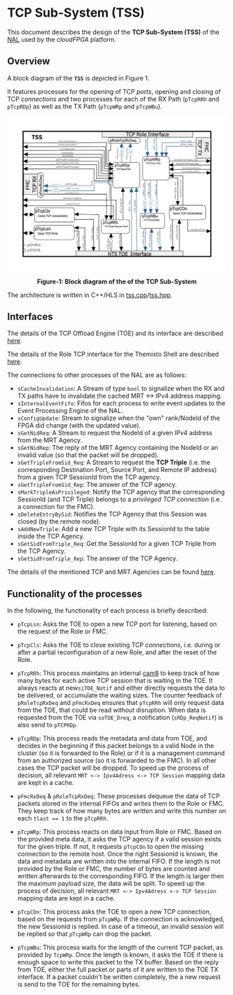 TCP Sub-System (TSS)
======================

This document describes the design of the **TCP Sub-System (TSS)** of the [NAL](https://github.com/cloudFPGA/cFDK/blob/main/DOC/NAL/./NAL.md) used by the *cloudFPGA* platform.

## Overview

A block diagram of the **`TSS`** is depicted in Figure 1. 

It features processes for the opening of TCP *ports*, opening and closing of TCP *connections* and two processes for each of the RX Path (`pTcpRRh` and `pTcpRDp`) as well as the TX Path (`pTcpWRp` and `pTcpWBu`).

![Block Diagram of the NAL](https://github.com/cloudFPGA/cFDK/blob/main/DOC/NAL/./images/Fig-TSS-Structure.png?raw=true#center)

<p align="center"><b>Figure-1: Block diagram of the of the TCP Sub-System</b></p>

The architecture is written in C++/HLS in  [tss.cpp](../../SRA/LIB/SHELL/LIB/hls/NAL/src/tss.cpp)/[tss.hpp](../../SRA/LIB/SHELL/LIB/hls/NAL/src/tss.hpp).

## Interfaces

The details of the TCP Offload Engine (TOE) and its interface are described [here](https://github.com/cloudFPGA/cFDK/blob/main/DOC/NAL/../NTS/TOE.md). 

The details of the Role TCP interface for the Themisto Shell are described [here](https://github.com/cloudFPGA/cFDK/blob/main/DOC/NAL/../Themisto.md).

The connections to other processes of the NAL are as follows: 

- `sCacheInvalidation`: A Stream of type `bool` to signalize when the RX and TX paths have to invalidate the cached MRT <-> IPv4 address mapping.
- `sInternalEventFifo`: Fifos for each process to write event updates to the Event Processing Engine of the NAL.
- `sConfigUpdate`: Stream to signalize when the "own" rank/NodeId of the FPGA did change (with the updated value).
- `sGetNidReq`: A Stream to request the NodeId of a given IPv4 address from the MRT Agency.
- `sGetNidRep`: The reply of the MRT Agency containing the NodeId or an invalid value (so that the packet will be dropped). 
- `sGetTripleFromSid_Req`: A Stream to request the **TCP Triple** (i.e. the corresponding Destination Port, Source Port, and Remote IP address) from a given TCP SessionId from the TCP agency.
- `sGetTripleFromSid_Rep`: The answer of the TCP agency. 
- `sMarkTripleAsPrivileged`: Notify the TCP agency that the corresponding SessionId (and TCP Triple) belongs to a *privileged TCP connection* (i.e. a connection for the FMC).
- `sDeleteEntryBySid`: Notifies the TCP Agency that this Session was closed (by the remote node).
- `sAddNewTriple`: Add a new TCP Triple with its SessionId to the table inside the TCP Agency.
- `sGetSidFromTriple_Req`: Get the SessionId for a given TCP Triple from the TCP Agency.
- `sGetSidFromTriple_Rep`: The answer of the TCP Agency. 

The details of the mentioned TCP and MRT Agencies can be found [here](https://github.com/cloudFPGA/cFDK/blob/main/DOC/NAL/./HSS.md). 

## Functionality of the processes

In the following, the functionality of each process is briefly described:

- `pTcpLsn`: Asks the TOE to open a new TCP port for listening, based on the request of the Role or FMC.

- `pTcpCls`: Asks the TOE to close existing TCP *connections*, i.e. during or after a partial reconfiguration of a new Role, and after the reset of the Role. 

- `pTcpRRh`: This process maintains an internal [cam8](../../SRA/LIB/SHELL/LIB/hls/NAL/src/cam8.hpp) to keep track of how many bytes for each active TCP session that is waiting in the TOE. It always reacts at new`siTOE_Notif`  and either directly requests the data to be delivered, or accumulate the waiting sizes. The counter feedback of `pRoleTcpRxDeq` and `pFmcRxDeq` ensures that `pTcpRRh` will only request data from the TOE, that could be read without disruption. When data is requested from the TOE via `soTOE_Dreq`, a notification (`sRDp_ReqNotif`) is also send to `pTCPRDp`. 

- `pTcpRDp`: This process reads the metadata and data from TOE, and decides in the beginning if this packet belongs to a valid Node in the cluster (so it is forwarded to the Role) or if it is a management command from an authorized source (so it is forwarded to the FMC). In all other cases the TCP packet will be dropped. To speed up the process of decision, all relevant `MRT <-> Ipv4Adress <-> TCP Session` mapping data are kept in a cache. 

- `pFmcRxDeq` & `pRoleTcpRxDeq`: These processes dequeue the data of TCP packets stored in the internal FIFOs and writes them to the Role or FMC. They keep track of how many bytes are written and write this number on each `tlast == 1` to the `pTcpRRh`. 

- `pTcpWRp`: This process reacts on data input from Role or FMC. Based on the provided meta data, it asks the TCP agency if a valid session exists for the given triple. If not, it requests `pTcpCOn` to open the missing connection to the remote host. Once the right SessionId is known, the data and metadata are written into the internal FIFO. If the length is not provided by the Role or FMC, the number of bytes are counted and written afterwards to the corresponding FIFO. If the length is larger then the maximum payload size, the data will be split. To speed up the process of decision, all relevant `MRT <-> Ipv4Adress <-> TCP Session` mapping data are kept in a cache.

- `pTcpCOn`: This process asks the TOE to open a new TCP connection, based on the requests from `pTcpWRp`. If the connection is acknowledged, the new SessionId is replied. In case of a timeout, an invalid session will be replied so that `pTcpWRp` can drop the packet.

- `pTcpWBu`: This process waits for the *length* of the current TCP packet, as provided by `TcpWRp`. Once the length is known, it asks the TOE if there is enough space to write this packet to the TX buffer. Based on the reply from TOE, either the full packet or parts of it are written to the TOE TX interface. If a packet couldn't be written completely, the a new request is send to the TOE for the remaining bytes.
